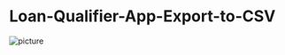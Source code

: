 # Loan-Qualifier-App-Export-to-CSV
![picture](https://courses.bootcampspot.com/courses/710/files/676472/download)
